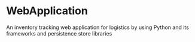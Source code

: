 # WebApplication
An inventory tracking web application for logistics by using Python and its frameworks and persistence store libraries
